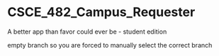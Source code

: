 # CSCE_482_Campus_Requester
A better app than favor could ever be - student edition

empty branch so you are forced to manually select the correct branch
